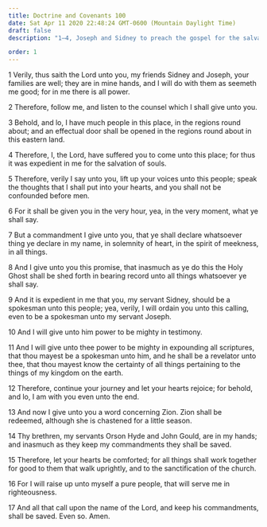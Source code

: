 ```yaml
---
title: Doctrine and Covenants 100
date: Sat Apr 11 2020 22:48:24 GMT-0600 (Mountain Daylight Time)
draft: false
description: "1–4, Joseph and Sidney to preach the gospel for the salvation of souls; 5–8, It will be given them in the very hour what they should say; 9–12, Sidney is to be a spokesman and Joseph is to be a revelator and mighty in testimony; 13–17, The Lord will raise up a pure people, and the obedient will be saved."

order: 1
---
```

    
1 Verily, thus saith the Lord unto you, my friends Sidney and Joseph, your families are well; they are in mine hands, and I will do with them as seemeth me good; for in me there is all power.

2 Therefore, follow me, and listen to the counsel which I shall give unto you.

3 Behold, and lo, I have much people in this place, in the regions round about; and an effectual door shall be opened in the regions round about in this eastern land.

4 Therefore, I, the Lord, have suffered you to come unto this place; for thus it was expedient in me for the salvation of souls.

5 Therefore, verily I say unto you, lift up your voices unto this people; speak the thoughts that I shall put into your hearts, and you shall not be confounded before men.

6 For it shall be given you in the very hour, yea, in the very moment, what ye shall say.

7 But a commandment I give unto you, that ye shall declare whatsoever thing ye declare in my name, in solemnity of heart, in the spirit of meekness, in all things.

8 And I give unto you this promise, that inasmuch as ye do this the Holy Ghost shall be shed forth in bearing record unto all things whatsoever ye shall say.

9 And it is expedient in me that you, my servant Sidney, should be a spokesman unto this people; yea, verily, I will ordain you unto this calling, even to be a spokesman unto my servant Joseph.

10 And I will give unto him power to be mighty in testimony.

11 And I will give unto thee power to be mighty in expounding all scriptures, that thou mayest be a spokesman unto him, and he shall be a revelator unto thee, that thou mayest know the certainty of all things pertaining to the things of my kingdom on the earth.

12 Therefore, continue your journey and let your hearts rejoice; for behold, and lo, I am with you even unto the end.

13 And now I give unto you a word concerning Zion. Zion shall be redeemed, although she is chastened for a little season.

14 Thy brethren, my servants Orson Hyde and John Gould, are in my hands; and inasmuch as they keep my commandments they shall be saved.

15 Therefore, let your hearts be comforted; for all things shall work together for good to them that walk uprightly, and to the sanctification of the church.

16 For I will raise up unto myself a pure people, that will serve me in righteousness.

17 And all that call upon the name of the Lord, and keep his commandments, shall be saved. Even so. Amen.
